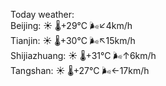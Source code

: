 Today weather:  
Beijing: ☀️   🌡️+29°C 🌬️↙4km/h  
Tianjin: ☀️   🌡️+30°C 🌬️↖15km/h  
Shijiazhuang: ☀️   🌡️+31°C 🌬️↑6km/h  
Tangshan: ☀️   🌡️+27°C 🌬️←17km/h  
